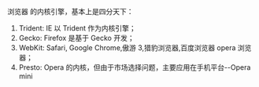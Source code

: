浏览器 的内核引擎，基本上是四分天下：

1. Trident: IE 以 Trident 作为内核引擎；
2. Gecko: Firefox 是基于 Gecko 开发；
3. WebKit: Safari, Google Chrome,傲游 3,猎豹浏览器,百度浏览器 opera 浏览器；
4. Presto: Opera 的内核，但由于市场选择问题，主要应用在手机平台--Opera mini
